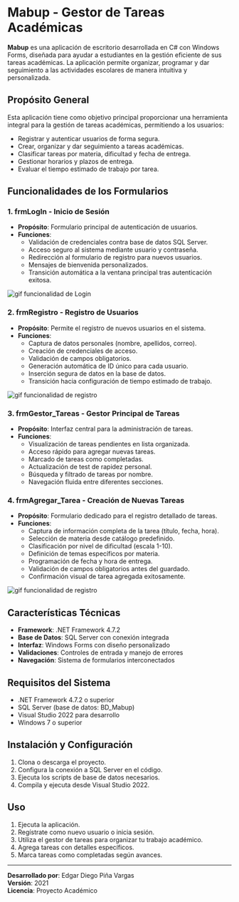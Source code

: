 # Mabup - Gestor de Tareas Académicas

**Mabup** es una aplicación de escritorio desarrollada en C# con Windows Forms, diseñada para ayudar a estudiantes en la gestión eficiente de sus tareas académicas. La aplicación permite organizar, programar y dar seguimiento a las actividades escolares de manera intuitiva y personalizada.

## Propósito General

Esta aplicación tiene como objetivo principal proporcionar una herramienta integral para la gestión de tareas académicas, permitiendo a los usuarios:

- Registrar y autenticar usuarios de forma segura.
- Crear, organizar y dar seguimiento a tareas académicas.
- Clasificar tareas por materia, dificultad y fecha de entrega.
- Gestionar horarios y plazos de entrega.
- Evaluar el tiempo estimado de trabajo por tarea.

## Funcionalidades de los Formularios

### 1. **frmLogIn** - Inicio de Sesión
- **Propósito**: Formulario principal de autenticación de usuarios.
- **Funciones**:
    - Validación de credenciales contra base de datos SQL Server.
    - Acceso seguro al sistema mediante usuario y contraseña.
    - Redirección al formulario de registro para nuevos usuarios.
    - Mensajes de bienvenida personalizados.
    - Transición automática a la ventana principal tras autenticación exitosa.

![gif funcionalidad de Login](https://imgur.com/a/qRaPCdR)

### 2. **frmRegistro** - Registro de Usuarios
- **Propósito**: Permite el registro de nuevos usuarios en el sistema.
- **Funciones**:
    - Captura de datos personales (nombre, apellidos, correo).
    - Creación de credenciales de acceso.
    - Validación de campos obligatorios.
    - Generación automática de ID único para cada usuario.
    - Inserción segura de datos en la base de datos.
    - Transición hacia configuración de tiempo estimado de trabajo.
      
![gif funcionalidad de registro](./assets/login.gif)

### 3. **frmGestor_Tareas** - Gestor Principal de Tareas
- **Propósito**: Interfaz central para la administración de tareas.
- **Funciones**:
    - Visualización de tareas pendientes en lista organizada.
    - Acceso rápido para agregar nuevas tareas.
    - Marcado de tareas como completadas.
    - Actualización de test de rapidez personal.
    - Búsqueda y filtrado de tareas por nombre.
    - Navegación fluida entre diferentes secciones.

### 4. **frmAgregar_Tarea** - Creación de Nuevas Tareas
- **Propósito**: Formulario dedicado para el registro detallado de tareas.
- **Funciones**:
    - Captura de información completa de la tarea (título, fecha, hora).
    - Selección de materia desde catálogo predefinido.
    - Clasificación por nivel de dificultad (escala 1-10).
    - Definición de temas específicos por materia.
    - Programación de fecha y hora de entrega.
    - Validación de campos obligatorios antes del guardado.
    - Confirmación visual de tarea agregada exitosamente.
 
![gif funcionalidad de registro](./assets/login.gif)


## Características Técnicas

- **Framework**: .NET Framework 4.7.2
- **Base de Datos**: SQL Server con conexión integrada
- **Interfaz**: Windows Forms con diseño personalizado
- **Validaciones**: Controles de entrada y manejo de errores
- **Navegación**: Sistema de formularios interconectados

## Requisitos del Sistema

- .NET Framework 4.7.2 o superior
- SQL Server (base de datos: BD_Mabup)
- Visual Studio 2022 para desarrollo
- Windows 7 o superior

## Instalación y Configuración

1.  Clona o descarga el proyecto.
2.  Configura la conexión a SQL Server en el código.
3.  Ejecuta los scripts de base de datos necesarios.
4.  Compila y ejecuta desde Visual Studio 2022.

## Uso

1.  Ejecuta la aplicación.
2.  Regístrate como nuevo usuario o inicia sesión.
3.  Utiliza el gestor de tareas para organizar tu trabajo académico.
4.  Agrega tareas con detalles específicos.
5.  Marca tareas como completadas según avances.

---

**Desarrollado por**: Edgar Diego Piña Vargas  
**Versión**: 2021  
**Licencia**: Proyecto Académico

